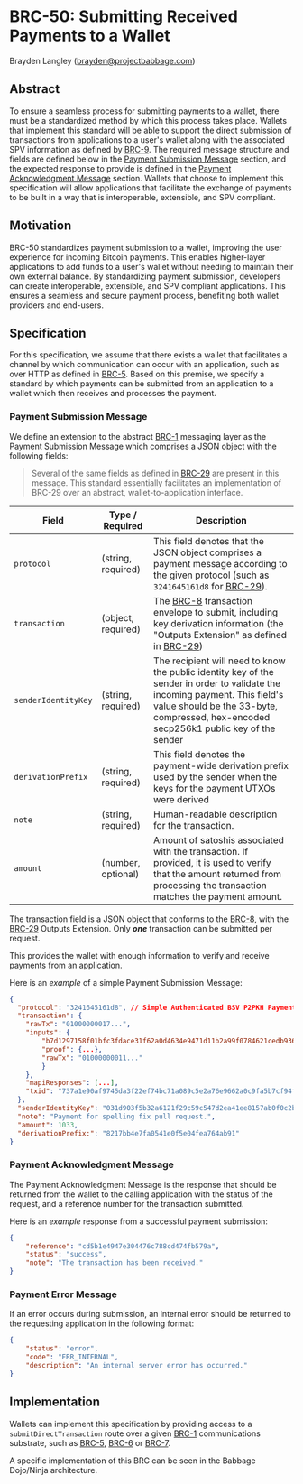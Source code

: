 # BRC-50: Submitting Received Payments to a Wallet

Brayden Langley (brayden@projectbabbage.com)

## Abstract

To ensure a seamless process for submitting payments to a wallet, there must be a standardized method by which this process takes place. Wallets that implement this standard will be able to support the direct submission of transactions from applications to a user's wallet along with the associated SPV information as defined by [BRC-9](../transactions/0009.md). The required message structure and fields are defined below in the [Payment Submission Message](#payment-submission-message) section, and the expected response to provide is defined in the [Payment Acknowledgment Message](#payment-acknowledgment-message) section. Wallets that choose to implement this specification will allow applications that facilitate the exchange of payments to be built in a way that is interoperable, extensible, and SPV compliant.

## Motivation

BRC-50 standardizes payment submission to a wallet, improving the user experience for incoming Bitcoin payments. This enables higher-layer applications to add funds to a user's wallet without needing to maintain their own external balance. By standardizing payment submission, developers can create interoperable, extensible, and SPV compliant applications. This ensures a seamless and secure payment process, benefiting both wallet providers and end-users.

## Specification

For this specification, we assume that there exists a wallet that facilitates a channel by which communication can occur with an application, such as over HTTP as defined in [BRC-5](./0005.md). Based on this premise, we specify a standard by which payments can be submitted from an application to a wallet which then receives and processes the payment.

### Payment Submission Message

We define an extension to the abstract [BRC-1](./0001.md) messaging layer as the Payment Submission Message which comprises a JSON object with the following fields:

> Several of the same fields as defined in [BRC-29](../payments/0029.md) are present in this message. This standard essentially facilitates an implementation of BRC-29 over an abstract, wallet-to-application interface.

Field         | Type / Required | Description
--------------|--------------- | ------------------------------
`protocol` | (string, required) | This field denotes that the JSON object comprises a payment message according to the given protocol (such as `3241645161d8` for [BRC-29](../payments/0029.md)).
`transaction` | (object, required) | The [BRC-8](../transactions/0008.md) transaction envelope to submit, including key derivation information (the "Outputs Extension" as defined in [BRC-29](../payments/0029.md))
`senderIdentityKey` | (string, required) |  The recipient will need to know the public identity key of the sender in order to validate the incoming payment. This field's value should be the 33-byte, compressed, hex-encoded secp256k1 public key of the sender
`derivationPrefix` |  (string, required) | This field denotes the payment-wide derivation prefix used by the sender when the keys for the payment UTXOs were derived
`note` | (string, required) | Human-readable description for the transaction.
`amount` | (number, optional) | Amount of satoshis associated with the transaction. If provided, it is used to verify that the amount returned from processing the transaction matches the payment amount.

The transaction field is a JSON object that conforms to the [BRC-8](../transactions/0008.md), with the [BRC-29](../payments/0029.md) Outputs Extension. Only ***one*** transaction can be submitted per request.

This provides the wallet with enough information to verify and receive payments from an application. 

Here is an *example* of a simple Payment Submission Message:

```json
{
  "protocol": "3241645161d8", // Simple Authenticated BSV P2PKH Payment Protocol
  "transaction": {
    "rawTx": "01000000017...",
    "inputs": {
        "b7d1297158f01bfc3fdace31f62a0d4634e9471d11b2a99f0784621cedb9367c": {
        "proof": {...},
        "rawTx": "01000000011..."
        }
    },
    "mapiResponses": [...],
    "txid": "737a1e90af9745da3f22ef74bc71a089c5e2a76e9662a0c9fa5b7cf94fe32e75"
  },
  "senderIdentityKey": "031d903f5b32a6121f29c59c547d2ea41ee8157ab0f0c2b5190be24a032816f827",
  "note": "Payment for spelling fix pull request.",
  "amount": 1033,
  "derivationPrefix:": "8217bb4e7fa0541e0f5e04fea764ab91"
}
```

### Payment Acknowledgment Message

The Payment Acknowledgment Message is the response that should be returned from the wallet to the calling application with the status of the request, and a reference number for the transaction submitted.

Here is an *example* response from a successful payment submission:
```json
{
    "reference": "cd5b1e4947e304476c788cd474fb579a",
    "status": "success",
    "note": "The transaction has been received."
}
```

### Payment Error Message

If an error occurs during submission, an internal error should be returned to the requesting application in the following format:

```json
{
    "status": "error",
    "code": "ERR_INTERNAL",
    "description": "An internal server error has occurred."
}
```

## Implementation

Wallets can implement this specification by providing access to a `submitDirectTransaction` route over a given [BRC-1](./0001.md) communications substrate, such as [BRC-5](./0005.md), [BRC-6](./0006.md) or [BRC-7](./0007.md).

A specific implementation of this BRC can be seen in the Babbage Dojo/Ninja architecture.